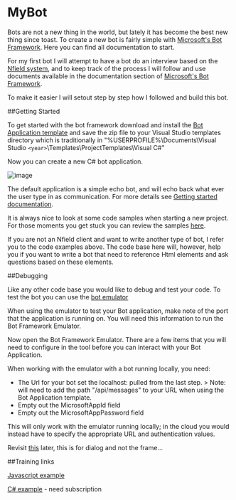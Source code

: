 # MyBot

Bots are not a new thing in the world, but lately it has become the best new thing since toast. To create a new bot is fairly simple with [Microsoft's Bot Framework](https://dev.botframework.com/). Here you can find all documentation to start.

For my first bot I will attempt to have a bot do an interview based on the [Nfield system](http://niposoftware.com/), and to keep track of the process I will follow and use documents available in the documentation section of [Microsoft's Bot Framework](https://dev.botframework.com/).

To make it easier I will setout step by step how I followed and build this bot.

##Getting Started

To get started with the bot framework download and install the [Bot Application template](http://aka.ms/bf-bc-vstemplate) and save the zip file to your Visual Studio templates directory which is traditionally in "%USERPROFILE%\Documents\Visual Studio `<year>`\Templates\ProjectTemplates\Visual C#\"

Now you can create a new C# bot application. 

![image](https://cloud.githubusercontent.com/assets/17876815/23705293/69fe7ec8-0409-11e7-8eb4-be8fc0b06116.png)

The default application is a simple echo bot, and will echo back what ever the user type in as communication. For more details see [Getting started documentation](https://docs.botframework.com/en-us/csharp/builder/sdkreference/).

It is always nice to look at some code samples when starting a new project. For those moments you get stuck you can review the samples [here](https://github.com/Microsoft/BotBuilder/tree/master/CSharp).

If you are not an Nfield client and want to write another type of bot, I refer you to the code examples above. The code base here will, however, help you if you want to write a bot that need to reference Html elements and ask questions based on these elements.

##Debugging

Like any other code base you would like to debug and test your code. To test the bot you can use the [bot emulator](https://aka.ms/bf-bc-emulator)

When using the emulator to test your Bot application, make note of the port that the application is running on. You will need this information to run the Bot Framework Emulator.

Now open the Bot Framework Emulator. There are a few items that you will need to configure in the tool before you can interact with your Bot Application.

When working with the emulator with a bot running locally, you need:

 - The Url for your bot set the localhost:<port> pulled from the last step. > Note: will need to add the path "/api/messages" to your URL when using the Bot Application template.
 - Empty out the MicrosoftAppId field
 - Empty out the MicrosoftAppPassword field
 
This will only work with the emulator running locally; in the cloud you would instead have to specify the appropriate URL and authentication values.




Revisit [this](https://docs.botframework.com/en-us/csharp/builder/sdkreference/dialogs.html) later, this is for dialog and not the frame...


##Training links

[Javascript example](https://mva.microsoft.com/en-US/training-courses/getting-started-with-bots-16759?l=2zTAb2HyC_3504668937)

[C# example](https://www.pluralsight.com/courses/microsoft-bot-framework-getting-started) - need subscription
